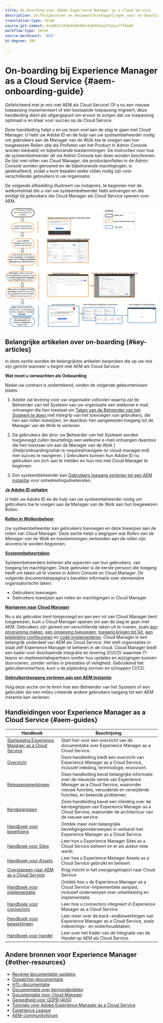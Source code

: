 ```yaml
---
title: On-boarding voor Adobe Experience Manager as a Cloud Service
description: Zelfhulpbronnen en documentatiekoppelingen voor on-boarding bij Adobe Experience Manager as a Cloud Service
translation-type: tm+mt
source-git-commit: 6ce8b5c53de45d6466c5a835eea27a5acfff0a40
workflow-type: tm+mt
source-wordcount: '923'
ht-degree: 39%

---
```



# On-boarding bij Experience Manager as a Cloud Service {#aem-onboarding-guide}

Gefeliciteerd met je reis met AEM als Cloud Service! Of u nu een nieuwe toepassing implementeert of een bestaande toepassing migreert, deze handleiding dient als uitgangspunt om ervoor te zorgen dat uw toepassing optimaal is en klaar voor succes op de Cloud Service.

Deze handleiding helpt u en uw team snel aan de slag te gaan met Cloud Manager. U hebt uw Adobe ID en de hulp van uw systeembeheerder nodig om gebruikers aan de Manager van de Wolk toe te voegen aan hun toegewezen Rollen (die als Profielen van het Product in Admin Console worden bedoeld) en bijbehorende toestemmingen. De instructies voor hoe de systeembeheerder dit via Admin Console kan doen worden beschreven. De lijst met rollen van Cloud Manager, die productprofielen in de Admin Console worden genoemd en de bijbehorende machtigingen, is gedetailleerd, zodat u kunt bepalen welke rollen nodig zijn voor verschillende gebruikers in uw organisatie.

De volgende afbeelding illustreert uw instapreis, te beginnen met de welkomstmail die u van uw systeembeheerder hebt ontvangen en die eindigt bij gebruikers die Cloud Manager als Cloud Service openen voor AEM.

![](/help/onboarding/what-is-required/assets/cust-journey.png)

## Belangrijke artikelen over on-boarding {#key-articles}

In deze sectie worden de belangrijkste artikelen besproken die op uw reis zijn gericht wanneer u begint met AEM als Cloud Service:

**Wat moet u verwachten als Onboarding**

Nadat uw contract is ondertekend, vinden de volgende gebeurtenissen plaats:

1. Adobe zal levering voor uw organisatie voltooien waarna zal de Beheerder van het Systeem van uw organisatie een welkome e-mail ontvangen die hen toestaat om [Taken van de Beheerder van het Systeem te doen ](/help/onboarding/what-is-required/add-users-assign-cm-roles.md) met inbegrip van het toevoegen van gebruikers, die hen aan rollen toewijzen, en daardoor hen aangewezen toegang tot de Manager van de Wolk te verlenen.

1. De gebruikers die door uw Beheerder van het Systeem worden toegevoegd zullen beurtelings een welkome e-mail ontvangen daardoor die hen toestaan om aan de Manager van de Wolk ](/help/onboarding/what-is-required/navigate-to-cloud-manager.md) met succes te navigeren. [ Gebruikers kunnen hun Adobe ID nu gebruiken om zich aan te melden en hun reis met Cloud Manager te beginnen.

1. Een systeembeheerder kan [Gebruikers toegang verlenen tot een AEM instantie](/help/onboarding/what-is-required/accessing-aem-instance.md) voor ontwikkelingsdoeleinden.

**[Je Adobe ID ophalen](/help/onboarding/what-is-required/get-your-adobe-id.md)**

U hebt uw Adobe ID en de hulp van uw systeembeheerder nodig om gebruikers toe te voegen aan de Manager van de Wolk aan hun toegewezen Rollen.

**[Rollen in Wolkenbeheer](/help/onboarding/what-is-required/user-roles-permissions.md)**

Uw systeembeheerder kan gebruikers toevoegen en deze toewijzen aan de rollen van Cloud Manager. Deze sectie helpt u begrijpen wat *Rollen van de Manager van de Wolk* en toestemmingen verbonden aan de rollen zijn alvorens te worden begonnen.

**[Systeembeheertaken](/help/onboarding/what-is-required/add-users-assign-cm-roles.md)**

Systeembeheerders beheren alle aspecten van hun gebruikers, van toegang tot machtigingen. Deze gebruiker is de eerste persoon die toegang heeft om taken uit te voeren in Admin Console en Cloud Manager.
De volgende documentatiepagina&#39;s bevatten informatie over elementaire organisatorische taken:

* Gebruikers toevoegen
* Gebruikers toewijzen aan rollen en machtigingen in Cloud Manager

**[Navigeren naar Cloud Manager](/help/onboarding/what-is-required/navigate-to-cloud-manager.md)**

Nu u als gebruiker bent toegevoegd en aan een rol van Cloud Manager bent toegewezen, kunt u Cloud Manager openen om aan de slag te gaan met AEM. Gebruikers zijn gereed om verschillende taken uit te voeren, zoals [een programma maken](/help/onboarding/getting-access-to-aem-in-cloud/understand-program-types.md), [een omgeving toevoegen](/help/implementing/cloud-manager/manage-environments.md), [toegang krijgen tot Git](/help/implementing/cloud-manager/accessing-git.md), [een pijpleiding configureren](/help/implementing/cloud-manager/configure-pipeline.md) en [code implementeren](/help/implementing/cloud-manager/deploy-code.md).
Cloud Manager is een belangrijk onderdeel van AEM als Cloud Service. Het stelt organisaties in staat zelf Experience Manager te beheren in de cloud. Cloud Manager biedt een kader voor doorlopende integratie en levering (CI/CD) waarmee IT-teams en implementatiepartners sneller hun updates en wijzigingen kunnen doorvoeren, zonder verlies in prestaties of veiligheid. Gebruikend het gebruikersinterface, kunt u de pijpleiding vormen en schoppen CI/CD.

**[Gebruikerstoegang verlenen aan een AEM instantie](/help/onboarding/what-is-required/accessing-aem-instance.md)**

Volg deze sectie om te leren hoe een Beheerder van het Systeem of een gebruiker die een milieu creeerde andere gebruikers toegang tot een AEM instantie kan verlenen.

## Handleidingen voor Experience Manager as a Cloud Service {#aem-guides}

| Handboek | Beschrijving |
|---|---|
| [Startpagina Experience Manager as a Cloud Service](/help/landing/home.md) | Start hier voor een overzicht van de documentatie over Experience Manager as a Cloud Service. |
| [Overzicht](/help/overview/home.md) | Deze handleiding biedt een overzicht van Experience Manager as a Cloud Service, inclusief inleiding, terminologie, enzovoort. |
| [Releaseopmerkingen](/help/release-notes/home.md) | Deze handleiding bevat belangrijke informatie over de nieuwste versie van Experience Manager as a Cloud Service, waaronder nieuwe functies, verouderde en verwijderde functies, en bekende problemen. |
| [Kernbegrippen](/help/core-concepts/home.md) | Deze handleiding bevat een inleiding over de kernbegrippen van Experience Manager as a Cloud Service, waaronder de architectuur van de nieuwe service. |
| [Handboek voor beveiliging](/help/security/home.md) | Ontdek meer over belangrijke beveiligingsonderwerpen in verband met Experience Manager as a Cloud Service. |
| [Handboek voor Sites](/help/sites-cloud/home.md) | Leer hoe u Experience Manager Sites as a Cloud Service beheert en er als auteur mee werkt. |
| [Handboek voor Assets](/help/assets/home.md) | Leer hoe u Experience Manager Assets as a Cloud Service gebruikt en beheert. |
| [Overstappen naar AEM as a Cloud Service](/help/move-to-cloud-service/home.md) | Krijg inzicht in het overgangstraject naar Cloud Service |
| [Handboek voor implementatie](/help/implementing/home.md) | Ontdek hoe u de Experience Manager as a Cloud Service-implementatie aanpast, inclusief onderwerpen over ontwikkeling en implementatie. |
| [Handboek voor connectors](/help/connectors/home.md) | Leer hoe u connectors integreert in Experience Manager as a Cloud Service. |
| [Handboek voor bewerkingen](/help/operations/home.md) | Leer meer over de back-endbewerkingen van Experience Manager as a Cloud Service, zoals indexerings- en onderhoudstaken. |
| [Handboek voor handel](/help/commerce-cloud/home.md) | Leer over het Kader van de Integratie van de Handel op AEM als Cloud Service. |

## Andere bronnen voor Experience Manager {#other-resources}

* [Recente documentatie-updates](https://helpx.adobe.com/experience-manager/documentation-updates.html#AEMasaCloudService)
* [Dispatcher-documentatie](/help/implementing/dispatcher/overview.md)
* [HTL-documentatie](https://docs.adobe.com/content/help/en/experience-manager-htl/using/overview.html)
* [Documentatie over kernonderdelen](https://docs.adobe.com/content/help/en/experience-manager-core-components/using/introduction.html)
* [Documentatie voor Cloud Manager](https://docs.adobe.com/content/help/en/experience-manager-cloud-service/onboarding/getting-access/cloud-service-programs/first-time-login.html)
* [Gereedheid voor GDPR (AVG)](/help/onboarding/data-privacy-and-protection-readiness/aem-readiness.md)
* [Tutorials voor Adobe Experience Manager as a Cloud Service](https://docs.adobe.com/content/help/en/experience-manager-learn/cloud-service/overview.html)
* [Experience League](https://guided.adobe.com/?promoid=K42KVXHD&amp;mv=other#solutions/experience-manager)
* [AEM-communityforum](https://forums.adobe.com/community/experience-cloud/marketing-cloud/experience-manager)